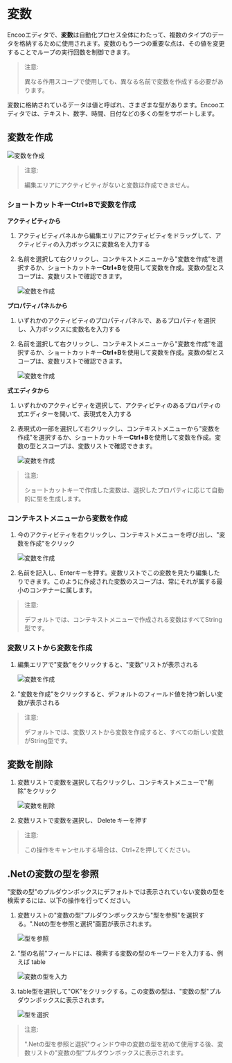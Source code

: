 # 変数
Encooエディタで、**変数**は自動化プロセス全体にわたって、複数のタイプのデータを格納するために使用されます。変数のもう一つの重要な点は、その値を変更することでループの実行回数を制御できます。

> 注意:
>
> 異なる作用スコープで使用しても、異なる名前で変数を作成する必要があります。

変数に格納されているデータは値と呼ばれ、さまざまな型があります。Encooエディタでは、テキスト、数字、時間、日付などの多くの型をサポートします。

## 変数を作成

![変数を作成](https://docimages.blob.core.chinacloudapi.cn/images/Studio/Variable/variabletips.png)

> 注意:
>
> 編集エリアにアクティビティがないと変数は作成できません。

### ショートカットキーCtrl+Bで変数を作成

**アクティビティから** 

1. アクティビティパネルから編集エリアにアクティビティをドラッグして、アクティビティの入力ボックスに変数名を入力する
2. 名前を選択して右クリックし、コンテキストメニューから"変数を作成"を選択するか、ショートカットキー**Ctrl+B**を使用して変数を作成。変数の型とスコープは、変数リストで確認できます。

    ![変数を作成](https://docimages.blob.core.chinacloudapi.cn/images/Studio/Variable/Activity-createVariable.png)

**プロパティパネルから**

1. いずれかのアクティビティのプロパティパネルで、あるプロパティを選択し、入力ボックスに変数名を入力する
2. 名前を選択して右クリックし、コンテキストメニューから"変数を作成"を選択するか、ショートカットキー**Ctrl+B**を使用して変数を作成。変数の型とスコープは、変数リストで確認できます。

    ![変数を作成](https://docimages.blob.core.chinacloudapi.cn/images/Studio/Variable/Property-createVariable.png)

**式エディタから**

1. いずれかのアクティビティを選択して、アクティビティのあるプロパティの式エディターを開いて、表現式を入力する
2. 表現式の一部を選択して右クリックし、コンテキストメニューから"変数を作成"を選択するか、ショートカットキー**Ctrl+B**を使用して変数を作成。変数の型とスコープは、変数リストで確認できます。

    ![変数を作成](https://docimages.blob.core.chinacloudapi.cn/images/Studio/Variable/Editor-createVariable.png)

> 注意:
>
> ショートカットキーで作成した変数は、選択したプロパティに応じて自動的に型を生成します。

### コンテキストメニューから変数を作成

1. 今のアクティビティを右クリックし、コンテキストメニューを呼び出し、"変数を作成"をクリック

    ![変数を作成](https://docimages.blob.core.chinacloudapi.cn/images/Studio/Variable/menu-createVariable.png)

2. 名前を記入し、Enterキーを押す。変数リストでこの変数を見たり編集したりできます。このように作成された変数のスコープは、常にそれが属する最小のコンテナーに属します。

>  注意: 
>
> デフォルトでは、コンテキストメニューで作成される変数はすべてString型です。

### 変数リストから変数を作成

1. 編集エリアで"変数"をクリックすると、"変数"リストが表示される

    ![変数を作成](https://docimages.blob.core.chinacloudapi.cn/images/Studio/Variable/variablePanel-createVariable.png)

2. "変数を作成"をクリックすると、デフォルトのフィールド値を持つ新しい変数が表示される

>  注意: 
>
> デフォルトでは、変数リストから変数を作成すると、すべての新しい変数がString型です。

## 変数を削除
1. 変数リストで変数を選択して右クリックし、コンテキストメニューで"削除"をクリック

    ![変数を削除](https://docimages.blob.core.chinacloudapi.cn/images/Studio/Variable/deleteVariable.png)

2. 変数リストで変数を選択し、 Delete キーを押す

> 注意:
>
> この操作をキャンセルする場合は、Ctrl+Zを押してください。

## .Netの変数の型を参照
"変数の型"のプルダウンボックスにデフォルトでは表示されていない変数の型を検索するには、以下の操作を行ってください。

1. 変数リストの"変数の型"プルダウンボックスから"型を参照"を選択する。".Netの型を参照と選択"画面が表示されます。

    ![型を参照](https://docimages.blob.core.chinacloudapi.cn/images/Studio/Variable/viewTypeOfVariable.png)

2. "型の名前"フィールドには、検索する変数の型のキーワードを入力する、例えば table

    ![変数の型を入力](https://docimages.blob.core.chinacloudapi.cn/images/Studio/Variable/inputTable.png)

3. table型を選択して"OK"をクリックする。この変数の型は、"変数の型"プルダウンボックスに表示されます。

    ![型を選択](https://docimages.blob.core.chinacloudapi.cn/images/Studio/Variable/confirmTable.png)

> 注意:
>
> ".Netの型を参照と選択"ウィンドウ中の変数の型を初めて使用する後、変数リストの"変数の型"プルダウンボックスに表示されます。
